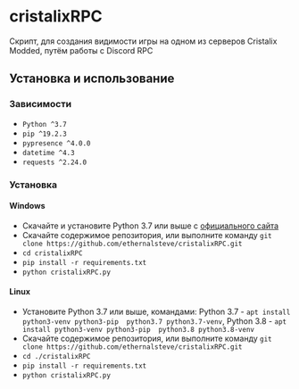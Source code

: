 # cristalixRPC
Скрипт, для создания видимости игры на одном из серверов Cristalix Modded, путём работы с Discord RPC
## Установка и использование
### Зависимости
- `Python ^3.7`
- `pip ^19.2.3`
- `pypresence ^4.0.0`
- `datetime ^4.3`
- `requests ^2.24.0`
### Установка
#### Windows
- Скачайте и установите Python 3.7 или выше с [официального сайта](https://www.python.org/downloads/)
- Скачайте содержимое репозитория, или выполните команду `git clone https://github.com/ethernalsteve/cristalixRPC.git`
- `cd cristalixRPC`
- `pip install -r requirements.txt`
- `python cristalixRPC.py`
#### Linux
- Установите Python 3.7 или выше, командами: Python 3.7 - `apt install python3-venv python3-pip  python3.7 python3.7-venv`, Python 3.8 - `apt install python3-venv python3-pip  python3.8 python3.8-venv`
- Скачайте содержимое репозитория, или выполните команду `git clone https://github.com/ethernalsteve/cristalixRPC.git`
- `сd ./cristalixRPC`
- `pip install -r requirements.txt`
- `python cristalixRPC.py`
